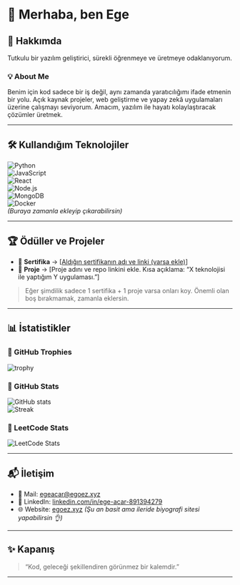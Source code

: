 # 👋 Merhaba, ben Ege  

## 📝 Hakkımda  
Tutkulu bir yazılım geliştirici, sürekli öğrenmeye ve üretmeye odaklanıyorum.  

### 💡 About Me  
Benim için kod sadece bir iş değil, aynı zamanda yaratıcılığımı ifade etmenin bir yolu. Açık kaynak projeler, web geliştirme ve yapay zekâ uygulamaları üzerine çalışmayı seviyorum. Amacım, yazılım ile hayatı kolaylaştıracak çözümler üretmek.  

---

## 🛠️ Kullandığım Teknolojiler  
![Python](https://img.shields.io/badge/Python-3776AB?logo=python&logoColor=white)  
![JavaScript](https://img.shields.io/badge/JavaScript-F7DF1E?logo=javascript&logoColor=black)  
![React](https://img.shields.io/badge/React-20232A?logo=react&logoColor=61DAFB)  
![Node.js](https://img.shields.io/badge/Node.js-43853D?logo=node.js&logoColor=white)  
![MongoDB](https://img.shields.io/badge/MongoDB-4EA94B?logo=mongodb&logoColor=white)  
![Docker](https://img.shields.io/badge/Docker-2496ED?logo=docker&logoColor=white)  
*(Buraya zamanla ekleyip çıkarabilirsin)*  

---

## 🏆 Ödüller ve Projeler  
- 📜 **Sertifika** → [[Aldığın sertifikanın adı ve linki (varsa ekle)](https://github.com/EgeAcar0/EgeAcar0/blob/master/assets/certificate.jpg)]  
- 🚀 **Proje** → [Proje adını ve repo linkini ekle. Kısa açıklama: “X teknolojisi ile yaptığım Y uygulaması.”]  

> Eğer şimdilik sadece 1 sertifika + 1 proje varsa onları koy. Önemli olan boş bırakmamak, zamanla eklersin.  

---

## 📊 İstatistikler  

### 🔹 GitHub Trophies  
![trophy](https://github-profile-trophy.vercel.app/?username=EgeAcar0&theme=radical)

### 🔹 GitHub Stats  
![GitHub stats](https://github-readme-stats.vercel.app/api?username=EgeAcar0&show_icons=true&theme=radical)  
![Streak](https://streak-stats.demolab.com/?user=EgeAcar0&theme=radical)  

### 🔹 LeetCode Stats
![LeetCode Stats](https://leetcard.jacoblin.cool/EgeAcar0?theme=dark&font=Alatsi)

---

## 📬 İletişim  
- 📧 Mail: [egeacar@egoez.xyz](mailto:egeacar@egoez.xyz)  
- 💼 LinkedIn: [linkedin.com/in/ege-acar-891394279](https://www.linkedin.com/in/ege-acar-891394279)  
- 🌐 Website: [egoez.xyz](https://egoez.xyz) *(Şu an basit ama ileride biyografi sitesi yapabilirsin 👌)*  

---

## ✨ Kapanış  
> “Kod, geleceği şekillendiren görünmez bir kalemdir.”  

---
